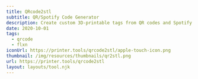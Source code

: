 ```yaml
---
title: QRcode2stl
subtitle: QR/Spotify Code Generator
description: Create custom 3D-printable tags from QR codes and Spotify codes with this generator. You can choose various types of QR codes like text, email or WiFi and customize the appearance of the 3D model.
date: 2020-10-01
tags:
  - qrcode
  - flxn
iconUrl: https://printer.tools/qrcode2stl/apple-touch-icon.png
thumbnail: /img/resources/thumbnails/qr2stl.png
url: https://printer.tools/qrcode2stl
layout: layouts/tool.njk
---
```

